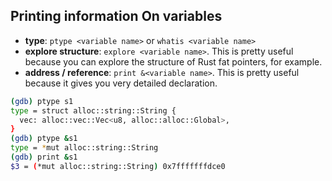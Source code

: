 ## Printing information On variables

* **type**: `ptype <variable name>` or `whatis <variable name>`
* **explore structure**: `explore <variable name>`. This is pretty useful because you can explore the structure of Rust fat pointers, for example.
* **address / reference**: `print &<variable name>`. This is pretty useful because it gives you very detailed declaration.

```bash
(gdb) ptype s1
type = struct alloc::string::String {
  vec: alloc::vec::Vec<u8, alloc::alloc::Global>,
}
(gdb) ptype &s1
type = *mut alloc::string::String
(gdb) print &s1
$3 = (*mut alloc::string::String) 0x7fffffffdce0
```